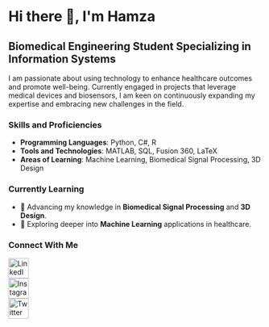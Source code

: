 # Hi there 👋, I'm Hamza

## Biomedical Engineering Student Specializing in Information Systems

I am passionate about using technology to enhance healthcare outcomes and promote well-being. Currently engaged in projects that leverage medical devices and biosensors, I am keen on continuously expanding my expertise and embracing new challenges in the field.

### Skills and Proficiencies
- **Programming Languages**: Python, C#, R
- **Tools and Technologies**: MATLAB, SQL, Fusion 360, LaTeX
- **Areas of Learning**: Machine Learning, Biomedical Signal Processing, 3D Design


### Currently Learning
- 🌱 Advancing my knowledge in **Biomedical Signal Processing** and **3D Design**.
- 🌱 Exploring deeper into **Machine Learning** applications in healthcare.

### Connect With Me
[<img src='https://cdn.jsdelivr.net/npm/simple-icons@v3.0.1/icons/linkedin.svg' alt='LinkedIn' height='40'>](https://www.linkedin.com/in/muhammad-hamza-insaf/)  
[<img src='https://cdn.jsdelivr.net/npm/simple-icons@v3.0.1/icons/instagram.svg' alt='Instagram' height='40'>](https://www.instagram.com/hamzainsaf10/)  
[<img src='https://cdn.jsdelivr.net/npm/simple-icons@v3.0.1/icons/twitter.svg' alt='Twitter' height='40'>](https://twitter.com/mhamzainsaf)

